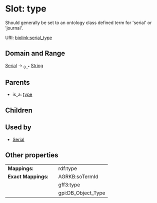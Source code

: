 
# Slot: type


Should generally be set to an ontology class defined term for 'serial' or 'journal'.

URI: [biolink:serial_type](https://w3id.org/biolink/vocab/serial_type)


## Domain and Range

[Serial](Serial.md) &#8594;  <sub>0..\*</sub> [String](types/String.md)

## Parents

 *  is_a: [type](type.md)

## Children


## Used by

 * [Serial](Serial.md)

## Other properties

|  |  |  |
| --- | --- | --- |
| **Mappings:** | | rdf:type |
| **Exact Mappings:** | | AGRKB:soTermId |
|  | | gff3:type |
|  | | gpi:DB_Object_Type |

